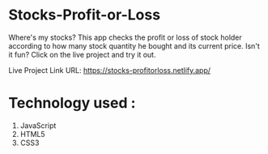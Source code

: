 # Stocks-Profit-or-Loss
Where's my stocks? This app checks the profit or loss of stock holder according to how many stock quantity he bought and its current price. Isn't it fun? Click on the live project and try it out.


Live Project Link URL: https://stocks-profitorloss.netlify.app/

# Technology used :
1. JavaScript
1. HTML5
1. CSS3
